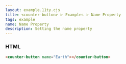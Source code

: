 ```yaml
---
layout: example.11ty.cjs
title: <counter-button> ⌲ Examples ⌲ Name Property
tags: example
name: Name Property
description: Setting the name property
---
```


<counter-button name="Earth"></counter-button>

<h3>HTML</h3>

```html
<counter-button name="Earth"></counter-button>
```
